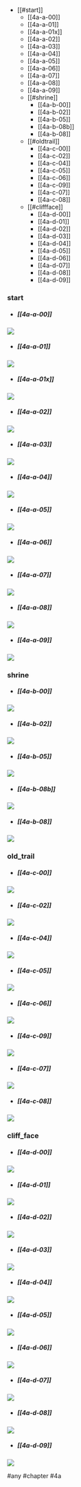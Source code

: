 <!--toc:start-->
- [[#start]]
    - [[4a-a-00]]
    - [[4a-a-01]]
    - [[4a-a-01x]]
    - [[4a-a-02]]
    - [[4a-a-03]]
    - [[4a-a-04]]
    - [[4a-a-05]]
    - [[4a-a-06]]
    - [[4a-a-07]]
    - [[4a-a-08]]
    - [[4a-a-09]]
  - [[#shrine]]
    - [[4a-b-00]]
    - [[4a-b-02]]
    - [[4a-b-05]]
    - [[4a-b-08b]]
    - [[4a-b-08]]
  - [[#oldtrail]]
    - [[4a-c-00]]
    - [[4a-c-02]]
    - [[4a-c-04]]
    - [[4a-c-05]]
    - [[4a-c-06]]
    - [[4a-c-09]]
    - [[4a-c-07]]
    - [[4a-c-08]]
  - [[#cliffface]]
    - [[4a-d-00]]
    - [[4a-d-01]]
    - [[4a-d-02]]
    - [[4a-d-03]]
    - [[4a-d-04]]
    - [[4a-d-05]]
    - [[4a-d-06]]
    - [[4a-d-07]]
    - [[4a-d-08]]
    - [[4a-d-09]]
<!--toc:end-->

### start
* ##### [[4a-a-00]]
![](https://img.berry.camp/celeste/previews/ridge/a/a-00.png)

* ##### [[4a-a-01]]
![](https://img.berry.camp/celeste/previews/ridge/a/a-01.png)

* ##### [[4a-a-01x]]
![](https://img.berry.camp/celeste/previews/ridge/a/a-01x.png)

* ##### [[4a-a-02]]
![](https://img.berry.camp/celeste/previews/ridge/a/a-02.png)

* ##### [[4a-a-03]]
![](https://img.berry.camp/celeste/previews/ridge/a/a-03.png)

* ##### [[4a-a-04]]
![](https://img.berry.camp/celeste/previews/ridge/a/a-04.png)

* ##### [[4a-a-05]]
![](https://img.berry.camp/celeste/previews/ridge/a/a-05.png)

* ##### [[4a-a-06]]
![](https://img.berry.camp/celeste/previews/ridge/a/a-06.png)

* ##### [[4a-a-07]]
![](https://img.berry.camp/celeste/previews/ridge/a/a-07.png)

* ##### [[4a-a-08]]
![](https://img.berry.camp/celeste/previews/ridge/a/a-08.png)

* ##### [[4a-a-09]]
![](https://img.berry.camp/celeste/previews/ridge/a/a-09.png)

### shrine
* ##### [[4a-b-00]]
![](https://img.berry.camp/celeste/previews/ridge/a/b-00.png)

* ##### [[4a-b-02]]
![](https://img.berry.camp/celeste/previews/ridge/a/b-02.png)

* ##### [[4a-b-05]]
![](https://img.berry.camp/celeste/previews/ridge/a/b-05.png)

* ##### [[4a-b-08b]]
![](https://img.berry.camp/celeste/previews/ridge/a/b-08b.png)

* ##### [[4a-b-08]]
![](https://img.berry.camp/celeste/previews/ridge/a/b-08.png)

### old_trail
* ##### [[4a-c-00]]
![](https://img.berry.camp/celeste/previews/ridge/a/c-00.png)

* ##### [[4a-c-02]]
![](https://img.berry.camp/celeste/previews/ridge/a/c-02.png)

* ##### [[4a-c-04]]
![](https://img.berry.camp/celeste/previews/ridge/a/c-04.png)

* ##### [[4a-c-05]]
![](https://img.berry.camp/celeste/previews/ridge/a/c-05.png)

* ##### [[4a-c-06]]
![](https://img.berry.camp/celeste/previews/ridge/a/c-06.png)

* ##### [[4a-c-09]]
![](https://img.berry.camp/celeste/previews/ridge/a/c-09.png)

* ##### [[4a-c-07]]
![](https://img.berry.camp/celeste/previews/ridge/a/c-07.png)

* ##### [[4a-c-08]]
![](https://img.berry.camp/celeste/previews/ridge/a/c-08.png)

### cliff_face
* ##### [[4a-d-00]]
![](https://img.berry.camp/celeste/previews/ridge/a/d-00.png)

* ##### [[4a-d-01]]
![](https://img.berry.camp/celeste/previews/ridge/a/d-01.png)

* ##### [[4a-d-02]]
![](https://img.berry.camp/celeste/previews/ridge/a/d-02.png)

* ##### [[4a-d-03]]
![](https://img.berry.camp/celeste/previews/ridge/a/d-03.png)

* ##### [[4a-d-04]]
![](https://img.berry.camp/celeste/previews/ridge/a/d-04.png)

* ##### [[4a-d-05]]
![](https://img.berry.camp/celeste/previews/ridge/a/d-05.png)

* ##### [[4a-d-06]]
![](https://img.berry.camp/celeste/previews/ridge/a/d-06.png)

* ##### [[4a-d-07]]
![](https://img.berry.camp/celeste/previews/ridge/a/d-07.png)

* ##### [[4a-d-08]]
![](https://img.berry.camp/celeste/previews/ridge/a/d-08.png)

* ##### [[4a-d-09]]
![](https://img.berry.camp/celeste/previews/ridge/a/d-09.png)


#any #chapter #4a
